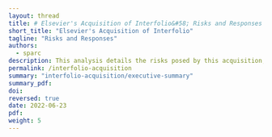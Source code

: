 ```yaml
---
layout: thread
title: # Elsevier's Acquisition of Interfolio&#58; Risks and Responses
short_title: "Elsevier's Acquisition of Interfolio"
tagline: "Risks and Responses"
authors:
  - sparc
description: This analysis details the risks posed by this acquisition, what institutions should watch for, and how institutions may consider responding.
permalink: /interfolio-acquisition
summary: "interfolio-acquisition/executive-summary"
summary_pdf: 
doi: 
reversed: true
date: 2022-06-23
pdf: 
weight: 5
---
```

